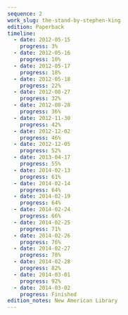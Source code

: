 ```yaml
---
sequence: 2
work_slug: the-stand-by-stephen-king
edition: Paperback
timeline:
  - date: 2012-05-15
    progress: 3%
  - date: 2012-05-16
    progress: 10%
  - date: 2012-05-17
    progress: 18%
  - date: 2012-05-18
    progress: 22%
  - date: 2012-08-27
    progress: 32%
  - date: 2012-08-28
    progress: 36%
  - date: 2012-11-30
    progress: 42%
  - date: 2012-12-02
    progress: 46%
  - date: 2012-12-05
    progress: 52%
  - date: 2013-04-17
    progress: 55%
  - date: 2014-02-13
    progress: 61%
  - date: 2014-02-14
    progress: 64%
  - date: 2014-02-19
    progress: 64%
  - date: 2014-02-24
    progress: 66%
  - date: 2014-02-25
    progress: 71%
  - date: 2014-02-26
    progress: 76%
  - date: 2014-02-27
    progress: 78%
  - date: 2014-02-28
    progress: 82%
  - date: 2014-03-01
    progress: 92%
  - date: 2014-03-02
    progress: Finished
edition_notes: New American Library
---
```

